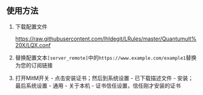 ## 使用方法

1. 下载配置文件

   <https://raw.githubusercontent.com/lhldegit/LRules/master/Quantumult%20X/LQX.conf>

2. 替换配置文本`[server_remote]`中的`https://www.example.com/example1`替换为您的订阅链接

3. 打开MitM开关 - 点击安装证书；然后到系统设置 - 已下载描述文件 - 安装；最后系统设置 - 通用 - 关于本机 - 证书信任设置，信任刚才安装的证书
